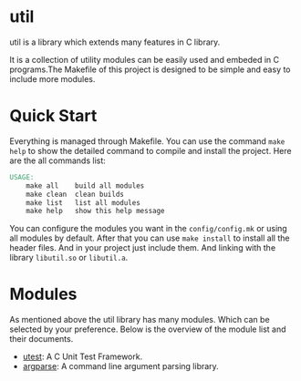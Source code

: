 # util
util is a library which extends many features in C library.

It is a collection of utility modules can be easily used and embeded in C programs.The Makefile of this project is designed to be simple and easy to include more modules.

# Quick Start
Everything is managed through Makefile. You can use the command `make help` to show the detailed command to compile and install the project. Here are the all commands list:
```Makefile
USAGE:
	make all	build all modules
	make clean	clean builds
	make list	list all modules
	make help	show this help message
```
You can configure the modules you want in the `config/config.mk` or using all modules by default. After that you can use `make install` to install all the header files. And in your project just include them. And linking with the library `libutil.so` or `libutil.a`.

# Modules
As mentioned above the util library has many modules. Which can be selected by your preference. Below is the overview of the module list and their documents.

- [utest](#): A C Unit Test Framework.
- [argparse](#): A command line argument parsing library.


